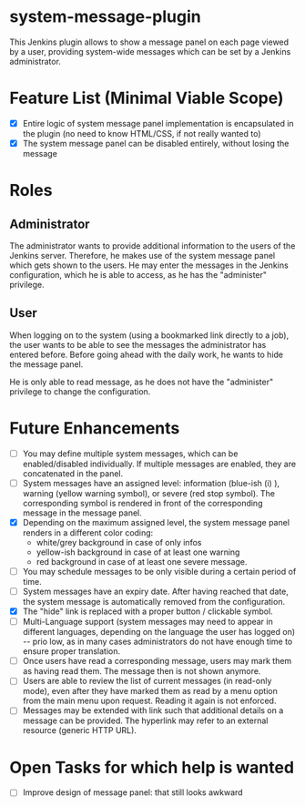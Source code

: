 # system-message-plugin
This Jenkins plugin allows to show a message panel on each page viewed by a user, providing system-wide messages which can be set by a Jenkins administrator.

# Feature List (Minimal Viable Scope)

- [x] Entire logic of system message panel implementation is encapsulated in the plugin (no need to know HTML/CSS, if not really wanted to)
- [x] The system message panel can be disabled entirely, without losing the message

# Roles

## Administrator
The administrator wants to provide additional information to the users of the Jenkins server. Therefore, he makes use of the system message panel which gets shown to the users. He may enter the messages in the Jenkins configuration, which he is able to access, as he has the "administer" privilege.

## User
When logging on to the system (using a bookmarked link directly to a job), the user wants to be able to see the messages the administrator has entered before.
Before going ahead with the daily work, he wants to hide the message panel.

He is only able to read message, as he does not have the "administer" privilege to change the configuration.

# Future Enhancements
- [ ] You may define multiple system messages, which can be enabled/disabled individually. If multiple messages are enabled, they are concatenated in the panel.
- [ ] System messages have an assigned level: information (blue-ish (i) ), warning (yellow warning symbol), or severe (red stop symbol). The corresponding symbol is rendered in front of the corresponding message in the message panel.
- [x] Depending on the maximum assigned level, the system message panel renders in a different color coding: 
  * white/grey background in case of only infos
  * yellow-ish background in case of at least one warning
  * red background in case of at least one severe message. 
- [ ] You may schedule messages to be only visible during a certain period of time.
- [ ] System messages have an expiry date. After having reached that date, the system message is automatically removed from the configuration.
- [x] The "hide" link is replaced with a proper button / clickable symbol.
- [ ] Multi-Language support (system messages may need to appear in different languages, depending on the language the user has logged on) -- prio low, as in many cases administrators do not have enough time to ensure proper translation.
- [ ] Once users have read a corresponding message, users may mark them as having read them. The message then is not shown anymore.
- [ ] Users are able to review the list of current messages (in read-only mode), even after they have marked them as read by a menu option from the main menu upon request. Reading it again is not enforced.  
- [ ] Messages may be extended with link such that additional details on a message can be provided. The hyperlink may refer to an external resource (generic HTTP URL).

# Open Tasks for which help is wanted

- [ ] Improve design of message panel: that still looks awkward



